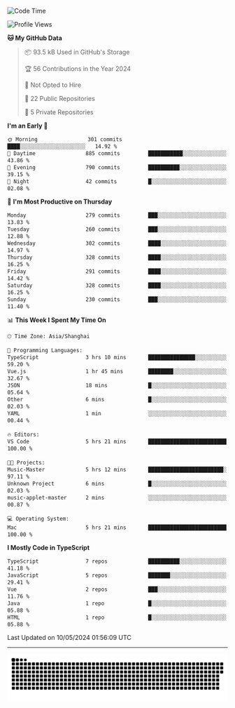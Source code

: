 <!--
<picture>
  <source
    srcset="https://github-readme-stats.vercel.app/api?username=kevinxft&show_icons=true&theme=dark"
    media="(prefers-color-scheme: dark)"
  />
  <source
    srcset="https://github-readme-stats.vercel.app/api?username=kevinxft&show_icons=true"
    media="(prefers-color-scheme: light), (prefers-color-scheme: no-preference)"
  />
  <img src="https://github-readme-stats.vercel.app/api?username=kevinxft&show_icons=true" />
</picture>
-->

<!--START_SECTION:waka-->
![Code Time](http://img.shields.io/badge/Code%20Time-1%2C482%20hrs%2042%20mins-blue)

![Profile Views](http://img.shields.io/badge/Profile%20Views-0-blue)

**🐱 My GitHub Data** 

> 📦 93.5 kB Used in GitHub's Storage 
 > 
> 🏆 56 Contributions in the Year 2024
 > 
> 🚫 Not Opted to Hire
 > 
> 📜 22 Public Repositories 
 > 
> 🔑 5 Private Repositories 
 > 
**I'm an Early 🐤** 

```text
🌞 Morning                301 commits         ████░░░░░░░░░░░░░░░░░░░░░   14.92 % 
🌆 Daytime                885 commits         ███████████░░░░░░░░░░░░░░   43.86 % 
🌃 Evening                790 commits         ██████████░░░░░░░░░░░░░░░   39.15 % 
🌙 Night                  42 commits          █░░░░░░░░░░░░░░░░░░░░░░░░   02.08 % 
```
📅 **I'm Most Productive on Thursday** 

```text
Monday                   279 commits         ███░░░░░░░░░░░░░░░░░░░░░░   13.83 % 
Tuesday                  260 commits         ███░░░░░░░░░░░░░░░░░░░░░░   12.88 % 
Wednesday                302 commits         ████░░░░░░░░░░░░░░░░░░░░░   14.97 % 
Thursday                 328 commits         ████░░░░░░░░░░░░░░░░░░░░░   16.25 % 
Friday                   291 commits         ████░░░░░░░░░░░░░░░░░░░░░   14.42 % 
Saturday                 328 commits         ████░░░░░░░░░░░░░░░░░░░░░   16.25 % 
Sunday                   230 commits         ███░░░░░░░░░░░░░░░░░░░░░░   11.40 % 
```


📊 **This Week I Spent My Time On** 

```text
🕑︎ Time Zone: Asia/Shanghai

💬 Programming Languages: 
TypeScript               3 hrs 10 mins       ███████████████░░░░░░░░░░   59.20 % 
Vue.js                   1 hr 45 mins        ████████░░░░░░░░░░░░░░░░░   32.67 % 
JSON                     18 mins             █░░░░░░░░░░░░░░░░░░░░░░░░   05.64 % 
Other                    6 mins              █░░░░░░░░░░░░░░░░░░░░░░░░   02.03 % 
YAML                     1 min               ░░░░░░░░░░░░░░░░░░░░░░░░░   00.44 % 

🔥 Editors: 
VS Code                  5 hrs 21 mins       █████████████████████████   100.00 % 

🐱‍💻 Projects: 
Music-Master             5 hrs 12 mins       ████████████████████████░   97.11 % 
Unknown Project          6 mins              █░░░░░░░░░░░░░░░░░░░░░░░░   02.03 % 
music-applet-master      2 mins              ░░░░░░░░░░░░░░░░░░░░░░░░░   00.87 % 

💻 Operating System: 
Mac                      5 hrs 21 mins       █████████████████████████   100.00 % 
```

**I Mostly Code in TypeScript** 

```text
TypeScript               7 repos             ██████████░░░░░░░░░░░░░░░   41.18 % 
JavaScript               5 repos             ███████░░░░░░░░░░░░░░░░░░   29.41 % 
Vue                      2 repos             ███░░░░░░░░░░░░░░░░░░░░░░   11.76 % 
Java                     1 repo              █░░░░░░░░░░░░░░░░░░░░░░░░   05.88 % 
HTML                     1 repo              █░░░░░░░░░░░░░░░░░░░░░░░░   05.88 % 
```




 Last Updated on 10/05/2024 01:56:09 UTC
<!--END_SECTION:waka-->

---

<picture>
  <source media="(prefers-color-scheme: dark)" srcset="https://raw.githubusercontent.com/kevinxft/kevinxft/output/github-contribution-grid-snake-dark.svg">
  <source media="(prefers-color-scheme: light)" srcset="https://raw.githubusercontent.com/kevinxft/kevinxft/output/github-contribution-grid-snake.svg">
  <img alt="github contribution grid snake animation" src="https://raw.githubusercontent.com/kevinxft/kevinxft/output/github-contribution-grid-snake.svg">
</picture>